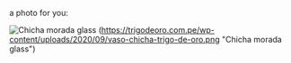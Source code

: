 a photo for you:

![Chicha morada glass](https://trigodeoro.com.pe/wp-content/uploads/2020/09/vaso-chicha-trigo-de-oro.png)
(https://trigodeoro.com.pe/wp-content/uploads/2020/09/vaso-chicha-trigo-de-oro.png "Chicha morada glass")
